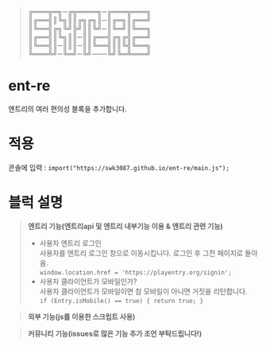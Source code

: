 > ╔═══╦═╗─╔╦════╗─╔═══╦═══╗    
> ║╔══╣║╚╗║║╔╗╔╗║─║╔═╗║╔══╝    
> ║╚══╣╔╗╚╝╠╝║║╚╝─║╚═╝║╚══╗    
> ║╔══╣║╚╗║║─║║╔══╣╔╗╔╣╔══╝    
> ║╚══╣║─║║║─║║╚══╣║║╚╣╚══╗    
> ╚═══╩╝─╚═╝─╚╝───╚╝╚═╩═══╝    
# ent-re    
엔트리의 여러 편의성 블록을 추가합니다.    

# 적용    
콘솔에 입력 : ```import("https://swk3087.github.io/ent-re/main.js"); ```    
# 블럭 설명    
> **엔트리 기능(엔트리api 및 엔트리 내부기능 이용 & 엔트리 관련 기능)**    
> - 사용자 엔트리 로그인       
> 사용자를 엔트리 로그인 창으로 이동시킵니다. 로그인 후 그전 페이지로 돌아옴.     
> ```window.location.href = 'https://playentry.org/signin';```    
>  - 사용자 클라이언트가 모바일인가?    
> 사용자 클라이언트가 모바일이면 참 모바일이 아니면 거짓을 리턴합니다.    
> ```if (Entry.isMobile() == true) { return true; }```    
    
> **외부 기능(js를 이용한 스크립트 사용)**    
    
> **커뮤니티 기능(issues로 많은 기능 추가 조언 부탁드립니다!)**    
